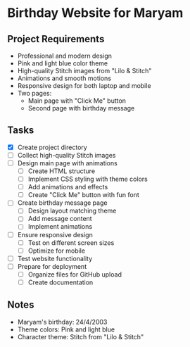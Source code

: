 # Birthday Website for Maryam

## Project Requirements
- Professional and modern design
- Pink and light blue color theme
- High-quality Stitch images from "Lilo & Stitch"
- Animations and smooth motions
- Responsive design for both laptop and mobile
- Two pages:
  - Main page with "Click Me" button
  - Second page with birthday message

## Tasks
- [x] Create project directory
- [ ] Collect high-quality Stitch images
- [ ] Design main page with animations
  - [ ] Create HTML structure
  - [ ] Implement CSS styling with theme colors
  - [ ] Add animations and effects
  - [ ] Create "Click Me" button with fun font
- [ ] Create birthday message page
  - [ ] Design layout matching theme
  - [ ] Add message content
  - [ ] Implement animations
- [ ] Ensure responsive design
  - [ ] Test on different screen sizes
  - [ ] Optimize for mobile
- [ ] Test website functionality
- [ ] Prepare for deployment
  - [ ] Organize files for GitHub upload
  - [ ] Create documentation

## Notes
- Maryam's birthday: 24/4/2003
- Theme colors: Pink and light blue
- Character theme: Stitch from "Lilo & Stitch"
